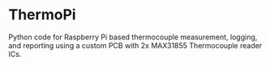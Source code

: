# ThermoPi
Python code for Raspberry Pi based thermocouple measurement, logging, and reporting using a custom PCB with 2x MAX31855 Thermocouple reader ICs.
